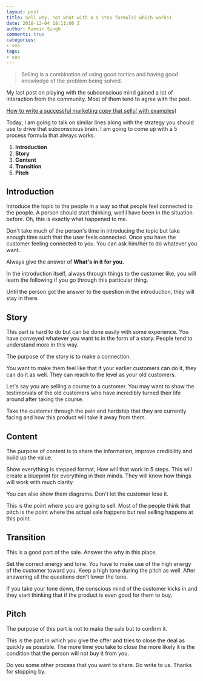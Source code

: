 ```yaml
---
layout: post
title: Sell why, not what with a 5 step formula( which works)
date: 2018-12-04 18:11:00 Z
author: Ranvir Singh
comments: true
categories:
- seo
tags:
- seo
---
```


> Selling is a combination of using good tactics and having good knowledge of the problem being solved.

My last post on playing with the subconscious mind gained a lot of interaction from the community. Most of them tend to agree with the post.

[How to write a successful marketing copy that sells( with examples)](https://seoleal.com/2019/05/09/a-copy-written-to-sell.html)

Today, I am going to talk on similar lines along with the strategy you should use to drive that subconscious brain. I am going to come up with a 5 process formula that always works.

1.  **Introduction**
2.  **Story**
3.  **Content**
4.  **Transition**
5.  **Pitch**

## Introduction

Introduce the topic to the people in a way so that people feel connected to the people. A person should start thinking, well I have been in the situation before. Oh, this is exactly what happened to me.

Don't take much of the person's time in introducing the topic but take enough time such that the user feels connected. Once you have the customer feeling connected to you. You can ask him/her to do whatever you want.

Always give the answer of **What's in it for you.**

In the introduction itself, always through things to the customer like, you will learn the following if you go through this particular thing.

Until the person got the answer to the question in the introduction, they will stay in there.

## Story

This part is hard to do but can be done easily with some experience. You have conveyed whatever you want to in the form of a story. People tend to understand more in this way.

The purpose of the story is to make a connection.

You want to make them feel like that if your earlier customers can do it, they can do it as well. They can reach to the level as your old customers.

Let's say you are selling a course to a customer. You may want to show the testimonials of the old customers who have incredibly turned their life around after taking the course.

Take the customer through the pain and hardship that they are currently facing and how this product will take it away from them.

## Content

The purpose of content is to share the information, improve credibility and build up the value.

Show everything is stepped format, How will that work in 5 steps. This will create a blueprint for everything in their minds. They will know how things will work with much clarity.

You can also show them diagrams. Don't let the customer lose it.

This is the point where you are going to sell. Most of the people think that pitch is the point where the actual sale happens but real selling happens at this point.

## Transition

This is a good part of the sale. Answer the why in this place.

Set the correct energy and tone. You have to make use of the high energy of the customer toward you. Keep a high tone during the pitch as well. After answering all the questions don't lower the tone.

If you take your tone down, the conscious mind of the customer kicks in and they start thinking that if the product is even good for them to buy.

## Pitch

The purpose of this part is not to make the sale but to confirm it.

This is the part in which you give the offer and tries to close the deal as quickly as possible. The more time you take to close the more likely it is the condition that the person will not buy it from you.

Do you some other process that you want to share. Do write to us. Thanks for stopping by.
